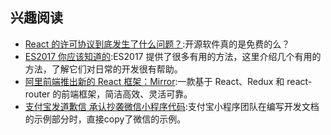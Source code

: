 ## 兴趣阅读

- [React 的许可协议到底发生了什么问题？](https://zhuanlan.zhihu.com/p/28618630?group_id=882578710224605184):开源软件真的是免费的么？
- [ES2017 你应该知道的](https://zhuanlan.zhihu.com/p/28676129):ES2017 提供了很多有用的方法，这里介绍几个有用的方法，了解它们对日常的开发很有帮助。
- [阿里前端推出新的 React 框架：Mirror](http://qianduan.guru/posts/5997b695852d815d019c1659?nsukey=cBcXWLFJDK3I63kP6mfWNk4zEPRnCRiKG8XaXEg427Dvl%2BTk2yjv%2FVw2FEtN0xar%2BhklAydlP7EYjKI02FXkoLXpqLtGOJ0L6xyd0X3fDb6GVacYcB10nLCUEmRA2hGUo15bySmlfV%2Bbbyw2Odz35E40H3Q%2BfI0n88c3cqkTlSyCWxxOY%2FS1ZVgylJOYfXqs):一款基于 React、Redux 和 react-router 的前端框架，简洁高效、灵活可靠。
- [支付宝发道歉信 承认抄袭微信小程序代码](http://www.techweb.com.cn/it/2017-08-19/2575633.shtml):支付宝小程序团队在编写开发文档的示例部分时，直接copy了微信的示例。

